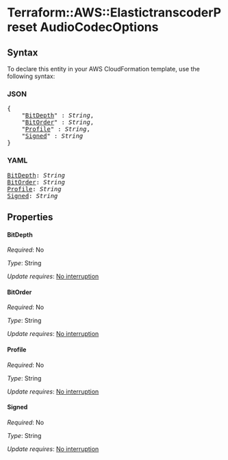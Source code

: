 # Terraform::AWS::ElastictranscoderPreset AudioCodecOptions

## Syntax

To declare this entity in your AWS CloudFormation template, use the following syntax:

### JSON

<pre>
{
    "<a href="#bitdepth" title="BitDepth">BitDepth</a>" : <i>String</i>,
    "<a href="#bitorder" title="BitOrder">BitOrder</a>" : <i>String</i>,
    "<a href="#profile" title="Profile">Profile</a>" : <i>String</i>,
    "<a href="#signed" title="Signed">Signed</a>" : <i>String</i>
}
</pre>

### YAML

<pre>
<a href="#bitdepth" title="BitDepth">BitDepth</a>: <i>String</i>
<a href="#bitorder" title="BitOrder">BitOrder</a>: <i>String</i>
<a href="#profile" title="Profile">Profile</a>: <i>String</i>
<a href="#signed" title="Signed">Signed</a>: <i>String</i>
</pre>

## Properties

#### BitDepth

_Required_: No

_Type_: String

_Update requires_: [No interruption](https://docs.aws.amazon.com/AWSCloudFormation/latest/UserGuide/using-cfn-updating-stacks-update-behaviors.html#update-no-interrupt)

#### BitOrder

_Required_: No

_Type_: String

_Update requires_: [No interruption](https://docs.aws.amazon.com/AWSCloudFormation/latest/UserGuide/using-cfn-updating-stacks-update-behaviors.html#update-no-interrupt)

#### Profile

_Required_: No

_Type_: String

_Update requires_: [No interruption](https://docs.aws.amazon.com/AWSCloudFormation/latest/UserGuide/using-cfn-updating-stacks-update-behaviors.html#update-no-interrupt)

#### Signed

_Required_: No

_Type_: String

_Update requires_: [No interruption](https://docs.aws.amazon.com/AWSCloudFormation/latest/UserGuide/using-cfn-updating-stacks-update-behaviors.html#update-no-interrupt)

